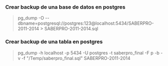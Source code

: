 ### Crear backup de una base de datos en postgres
> pg_dump -O --dbname=postgresql://postgres:123@localhost:5434/SABERPRO-2011-2014 > SABERPRO-2011-2014.sql
### Crear backup de una tabla en postgres
> pg_dump -h localhost -p 5434 -U postgres -t saberpro_final -F p -b -v -f "/Temp/saberpro_final.sql" SABERPRO-2011-2014
